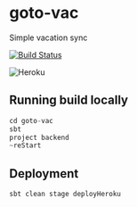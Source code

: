 # goto-vac
Simple vacation sync

[![Build Status](https://travis-ci.org/kelebra/goto-vac.svg?branch=master)](https://travis-ci.org/kelebra/goto-vac)

![Heroku](https://heroku-badge.herokuapp.com/?app=infinite-sands-52716)

## Running build locally

```scala
cd goto-vac
sbt
project backend
~reStart
```

## Deployment

```scala
sbt clean stage deployHeroku
```
